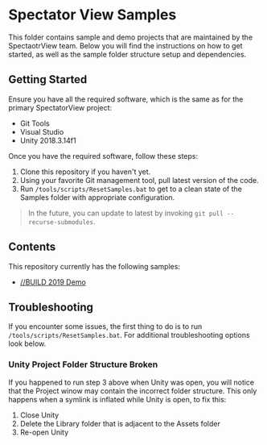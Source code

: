 # Spectator View Samples

This folder contains sample and demo projects that are maintained by the SpectaotrView team. Below you will find the instructions on how to get started, as well as the sample folder structure setup and dependencies.

## Getting Started

Ensure you have all the required software, which is the same as for the primary SpectatorView project:

- Git Tools
- Visual Studio
- Unity 2018.3.14f1

Once you have the required software, follow these steps:

1. Clone this repository if you haven't yet.
2. Using your favorite Git management tool, pull latest version of the code.
3. Run `/tools/scripts/ResetSamples.bat` to get to a clean state of the Samples folder with appropriate configuration.

> In the future, you can update to latest by invoking `git pull --recurse-submodules`.

## Contents

This repository currently has the following samples:

- [//BUILD 2019 Demo](./Build2019Demo.Unity/README.md)

## Troubleshooting

If you encounter some issues, the first thing to do is to run `/tools/scripts/ResetSamples.bat`. For additional troubleshooting options look below.

### Unity Project Folder Structure Broken

If you happened to run step 3 above when Unity was open, you will notice that the Project winow may contain the incorrect folder structure. This only happens when a symlink is inflated while Unity is open, to fix this:

1. Close Unity
2. Delete the Library folder that is adjacent to the Assets folder
3. Re-open Unity
